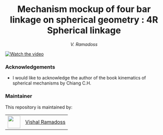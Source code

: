 <h1 align="center">
Mechanism mockup of four bar linkage on spherical geometry : 4R Spherical linkage</h1>
<div align="center">
<i>
V. Ramadoss
</i>
</div>

<p align="center">

[![Watch the video](https://img.youtube.com/vi/PvyLslABEco&ab_/0.jpg)](https://www.youtube.com/watch?v=PvyLslABEco&ab_channel=VishalRamadoss)


</p>


### Acknowledgements

- I would like to acknowledge the author of the book kinematics of spherical mechanisms by Chiang C.H.

### Maintainer

This repository is maintained by:

| | |
|:---:|:---:|
| [<img src="https://github.com/austinvishal.png" width="40">](https://github.com/austinvishal) | [Vishal Ramadoss](https://github.com/austinvishal) |